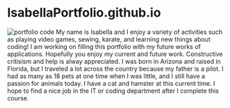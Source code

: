# IsabellaPortfolio.github.io
![portfolio code](https://github.com/Ispurgeon/IsabellaPortfolio.github.io/assets/134959693/6e2ad979-4e2a-4921-8cbf-7404dacc8d51)
My name is Isabella and I enjoy a variety of activities such as playing video games, sewing, karate, and learning new things about coding! I am working on filling this portfolio with my future works of applications. Hopefully you enjoy my current and future work. Constructive critisism and help is alway appreciated. I was born in Arizona and raised in Florida, but I traveled a lot across the country because my father is a pilot. I had as many as 18 pets at one time when I was little, and I still have a passion for animals today. I have a cat and hamster at this current time. I hope to find a nice job in the IT or coding department after I complete this course.

